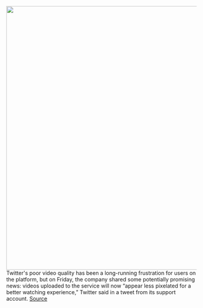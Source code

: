 <img src='https://cdn.vox-cdn.com/thumbor/Tz7f37cOQHFLNu_-Hxjg1yLsEO4=/0x0:2040x1360/1200x800/filters:focal(857x517:1183x843)/cdn.vox-cdn.com/uploads/chorus_image/image/69905759/acastro_180827_1777_0002.0.jpg' width='700px' /><br/>
Twitter's poor video quality has been a long-running frustration for users on the platform, but on Friday, the company shared some potentially promising news: videos uploaded to the service will now “appear less pixelated for a better watching experience,” Twitter said in a tweet from its support account.
<a href='https://www.theverge.com/2021/9/24/22692348/twitter-video-quality-less-pixelated'> Source <a/>